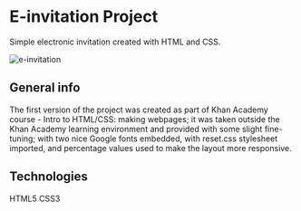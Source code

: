 # E-invitation Project
Simple electronic invitation created with HTML and CSS.

![e-invitation](/e-invitation/assets/e-invitation.png "e-invitation")

## General info
The first version of the project was created as part of Khan Academy course - Intro to HTML/CSS: making webpages; it was taken outside the Khan Academy learning environment and provided with some slight fine-tuning; with two nice Google fonts embedded, with reset.css stylesheet imported, and percentage values used to make the layout more responsive.

## Technologies
HTML5
CSS3

